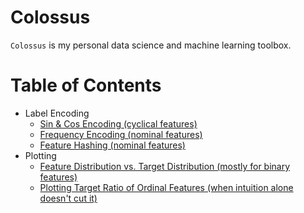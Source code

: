 # Colossus

`Colossus` is my personal data science and machine learning toolbox.

# Table of Contents

* Label Encoding
    * [Sin & Cos Encoding (cyclical features)](copy_paste_folder/sin_cos.py)
    * [Frequency Encoding (nominal features)](copy_paste_folder/freq_enc.py)
    * [Feature Hashing (nominal features)](copy_paste_folder/hash_enc.py)
* Plotting
    * [Feature Distribution vs. Target Distribution (mostly for binary features)](copy_paste_folder/plot_bnrytrgtdist.py)
    * [Plotting Target Ratio of Ordinal Features (when intuition alone doesn't cut it)](copy_paste_folder/plot_ordtrgtdist.py)
